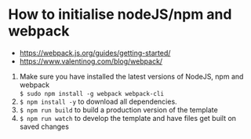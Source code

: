 
# How to initialise nodeJS/npm and webpack

 - https://webpack.js.org/guides/getting-started/
 - https://www.valentinog.com/blog/webpack/
 

  1. Make sure you have installed the latest versions of NodeJS, npm and webpack  
    `$ sudo npm install -g webpack webpack-cli`
  1. `$ npm install -y` to download all dependencies.
  1. `$ npm run build` to build a production version of the template
  1. `$ npm run watch` to develop the template and have files get built on saved changes
  
  

